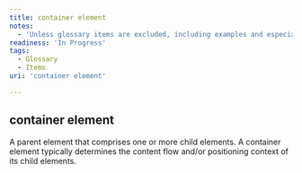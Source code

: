 ```yaml
---
title: container element
notes:
  - 'Unless glossary items are excluded, including examples and especially figures and other visual examples will be useful when defining DOM et al.'
readiness: 'In Progress'
tags:
  - Glossary
  - Items
uri: 'container element'

---
```

## <span>container element</span>

A parent element that comprises one or more child elements. A container element typically determines the content flow and/or positioning context of its child elements.

